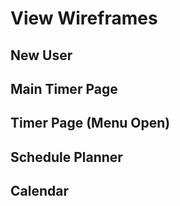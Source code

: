 # View Wireframes

## New User

## Main Timer Page

## Timer Page (Menu Open)

## Schedule Planner

## Calendar